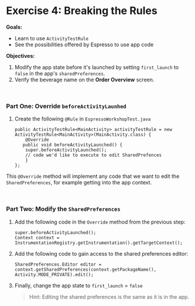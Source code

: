 # Exercise 4: Breaking the Rules
**Goals:** 
* Learn to use `ActivityTestRule`
* See the possibilities offered by Espresso to use app code

**Objectives:**
1. Modify the app state before it's launched by setting `first_launch` to `false` in the app's `sharedPreferences`.
2. Verify the beverage name on the **Order Overview** screen.

<br />

### Part One: Override `beforeActivityLaunhed`
1. Create the following `@Rule` in `EspressoWorkshopTest.java`
    ```
    public ActivityTestRule<MainActivity> activityTestRule = new ActivityTestRule<MainActivity>(MainActivity.class) {
        @Override
	   public void beforeActivityLaunched() {
        super.beforeActivityLaunched();
        // code we'd like to execute to edit SharedPrefences
        }
    };
    ```
This `@Override` method will implement any code that we want to edit the `SharedPreferences`, for example getting into the app context.

<br />

### Part Two: Modify the `SharedPreferences`
1. Add the following code in the `Override` method from the previous step:
    ```
    super.beforeActivityLaunched();
    Context context = InstrumentationRegistry.getInstrumentation().getTargetContext();
    ```
2. Add the following code to gain access to the shared preferences editor:
    ```
    SharedPreferences.Editor editor = context.getSharedPreferences(context.getPackageName(), Activity.MODE_PRIVATE).edit();
    ```
3. Finally, change the app state to `first_launch` = `false`
    
    > Hint: Editing the shared preferences is the same as it is in the app.
    
<br />

